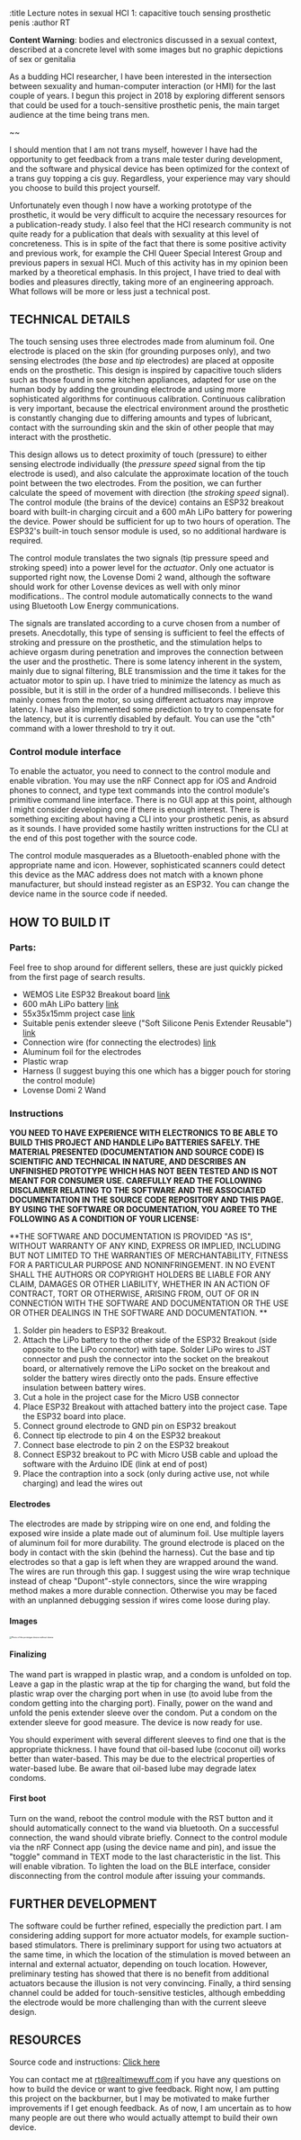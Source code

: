 :title Lecture notes in sexual HCI 1: capacitive touch sensing prosthetic penis
:author RT

**Content Warning**: bodies and electronics discussed in a sexual context, described at a concrete level with some images but no graphic depictions of sex or genitalia

As a budding HCI researcher, I have been interested in the intersection between sexuality and human-computer interaction (or HMI) for the last couple of years. I begun this project in 2018 by exploring different sensors that could be used for a touch-sensitive prosthetic penis, the main target audience at the time being trans men.

~~

I should mention that I am not trans myself, however I have had the opportunity to get feedback from a trans male tester during development, and the software and physical device has been optimized for the context of a trans guy topping a cis guy. Regardless, your experience may vary should you choose to build this project yourself.

Unfortunately even though I now have a working prototype of the prosthetic, it would be very difficult to acquire the necessary resources for a publication-ready study. I also feel that the HCI research community is not quite ready for a publication that deals with sexuality at this level of concreteness.  This is in spite of the fact that there is some positive activity and previous work, for example the CHI Queer Special Interest Group and previous papers in sexual HCI. Much of this activity has in my opinion been marked by a theoretical emphasis. In this project, I have tried to deal with bodies and pleasures directly, taking more of an engineering approach. What follows will be more or less just a technical post.

## TECHNICAL DETAILS
The touch sensing uses three electrodes made from aluminum foil. One electrode is placed on the skin (for grounding purposes only), and two sensing electrodes (the _base_ and _tip_ electrodes) are placed at opposite ends on the prosthetic. This design is inspired by capacitive touch sliders such as those found in some kitchen appliances, adapted for use on the human body by adding the grounding electrode and using more sophisticated algorithms for continuous calibration. Continuous calibration is very important, because the electrical environment around the prosthetic is constantly changing due to differing amounts and types of lubricant, contact with the surrounding skin and the skin of other people that may interact with the prosthetic.

This design allows us to detect proximity of touch (pressure) to either sensing electrode individually (the _pressure speed_ signal from the tip electrode is used), and also calculate the approximate location of the touch point between the two electrodes. From the position, we can further calculate the speed of movement with direction (the _stroking speed_ signal). The control module (the brains of the device) contains an ESP32 breakout board with built-in charging circuit and a 600 mAh LiPo battery for powering the device. Power should be sufficient for up to two hours of operation. The ESP32's built-in touch sensor module is used, so no additional hardware is required.

The control module translates the two signals (tip pressure speed and stroking speed) into a power level for the _actuator_. Only one actuator is supported right now, the Lovense Domi 2 wand, although the software should work for other Lovense devices as well with only minor modifications.. The control module automatically connects to the wand using Bluetooth Low Energy communications.

The signals are translated according to a curve chosen from a number of presets. Anecdotally, this type of sensing is sufficient to feel the effects of stroking and pressure on the prosthetic, and the stimulation helps to achieve orgasm during penetration and improves the connection between the user and the prosthetic. There is some latency inherent in the system, mainly due to signal filtering, BLE transmission and the time it takes for the actuator motor to spin up. I have tried to minimize the latency as much as possible, but it is still in the order of a hundred milliseconds. I believe this mainly comes from the motor, so using different actuators may improve latency. I have also implemented some prediction to try to compensate for the latency, but it is currently disabled by default. You can use the "cth" command with a lower threshold to try it out.

### Control module interface
To enable the actuator, you need to connect to the control module and enable vibration. You may use the nRF Connect app for iOS and Android phones to connect, and type text commands into the control module's primitive command line interface. There is no GUI app at this point, although I might consider developing one if there is enough interest. There is something exciting about having a CLI into your prosthetic penis, as absurd as it sounds.
I have provided some hastily written instructions for the CLI at the end of this post together with the source code.

The control module masquerades as a Bluetooth-enabled phone with the appropriate name and icon. However, sophisticated scanners could detect this device as the MAC address does not match with a known phone manufacturer, but should instead register as an ESP32. You can change the device name in the source code if needed.

## HOW TO BUILD IT
### Parts: 

Feel free to shop around for different sellers, these are just quickly picked from the first page of search results.

- WEMOS Lite ESP32 Breakout board [link](https://s.click.aliexpress.com/e/_dZRUN9p)
- 600 mAh LiPo battery [link](https://s.click.aliexpress.com/e/_dZX5vSj)
- 55x35x15mm project case [link](https://s.click.aliexpress.com/e/_dTyQVsX)
- Suitable penis extender sleeve ("Soft Silicone Penis Extender Reusable") [link](https://s.click.aliexpress.com/e/_dXzefMJ)
- Connection wire (for connecting the electrodes) [link](https://s.click.aliexpress.com/e/_d7blM7t)
- Aluminum foil for the electrodes
- Plastic wrap
- Harness (I suggest buying this one which has a bigger pouch for storing the control module)
- Lovense Domi 2 Wand

### Instructions
**YOU NEED TO HAVE EXPERIENCE WITH ELECTRONICS TO BE ABLE TO BUILD THIS PROJECT AND HANDLE LiPo BATTERIES SAFELY. THE MATERIAL PRESENTED (DOCUMENTATION AND SOURCE CODE) IS SCIENTIFIC AND TECHNICAL IN NATURE, AND DESCRIBES AN UNFINISHED PROTOTYPE WHICH HAS NOT BEEN TESTED AND IS NOT MEANT FOR CONSUMER USE. CAREFULLY READ THE FOLLOWING DISCLAIMER RELATING TO THE SOFTWARE AND THE ASSOCIATED DOCUMENTATION IN THE SOURCE CODE REPOSITORY AND THIS PAGE. BY USING THE SOFTWARE OR DOCUMENTATION, YOU AGREE TO THE FOLLOWING AS A CONDITION OF YOUR LICENSE:**

**THE SOFTWARE AND DOCUMENTATION IS PROVIDED "AS IS", WITHOUT WARRANTY OF ANY KIND, EXPRESS OR IMPLIED, INCLUDING BUT NOT LIMITED TO THE WARRANTIES OF MERCHANTABILITY, FITNESS FOR A PARTICULAR PURPOSE AND NONINFRINGEMENT. IN NO EVENT SHALL THE AUTHORS OR COPYRIGHT HOLDERS BE LIABLE FOR ANY CLAIM, DAMAGES OR OTHER LIABILITY, WHETHER IN AN ACTION OF CONTRACT, TORT OR OTHERWISE, ARISING FROM, OUT OF OR IN CONNECTION WITH THE SOFTWARE AND DOCUMENTATION OR THE USE OR OTHER DEALINGS IN THE SOFTWARE AND DOCUMENTATION. **

1. Solder pin headers to ESP32 Breakout.
2. Attach the LiPo battery to the other side of the ESP32 Breakout (side opposite to the LiPo connector) with tape. Solder LiPo wires to JST connector and push the connector into the socket on the breakout board, or alternatively remove the LiPo socket on the breakout and solder the battery wires directly onto the pads. Ensure effective insulation between battery wires.
3. Cut a hole in the project case for the Micro USB connector
4. Place ESP32 Breakout with attached battery into the project case. Tape the ESP32 board into place.
5. Connect ground electrode to GND pin on ESP32 breakout
6. Connect tip electrode to pin 4 on the ESP32 breakout
7. Connect base electrode to pin 2 on the ESP32 breakout
8. Connect ESP32 breakout to PC with Micro USB cable and upload the software with the Arduino IDE (link at end of post)
9. Place the contraption into a sock (only during active use, not while charging) and lead the wires out

#### Electrodes
The electrodes are made by stripping wire on one end, and folding the exposed wire inside a plate made out of aluminum foil. Use multiple layers of aluminum foil for more durability. The ground electrode is placed on the body in contact with the skin (behind the harness). Cut the base and tip electrodes so that a gap is left when they are wrapped around the wand. The wires are run through this gap. I suggest using the wire wrap technique instead of cheap "Dupont"-style connectors, since the wire wrapping method makes a more durable connection. Otherwise you may be faced with an unplanned debugging session if wires come loose during play.

#### Images

<img src="https://realtimewuff.com/files/img/device2.jpg" alt="Photo of the prototype device without sleeve" style="zoom: 25%;" />


#### Finalizing
The wand part is wrapped in plastic wrap, and a condom is unfolded on top. Leave a gap in the plastic wrap at the tip for charging the wand, but fold the plastic wrap over the charging port when in use (to avoid lube from the condom getting into the charging port).
Finally, power on the wand and unfold the penis extender sleeve over the condom. Put a condom on the extender sleeve for good measure. The device is now ready for use.

You should experiment with several different sleeves to find one that is the appropriate thickness. I have found that oil-based lube (coconut oil) works better than water-based. This may be due to the electrical properties of water-based lube. Be aware that oil-based lube may degrade latex condoms.

#### First boot
Turn on the wand, reboot the control module with the RST button and it should automatically connect to the wand via bluetooth. On a successful connection, the wand should vibrate briefly. Connect to the control module via the nRF Connect app (using the device name and pin), and issue the "toggle" command in TEXT mode to the last characteristic in the list. This will enable vibration. To lighten the load on the BLE interface, consider disconnecting from the control module after issuing your commands.

## FURTHER DEVELOPMENT
The software could be further refined, especially the prediction part. I am considering adding support for more actuator models, for example suction-based stimulators. There is preliminary support for using two actuators at the same time, in which the location of the stimulation is moved between an internal and external actuator, depending on touch location. However, preliminary testing has showed that there is no benefit from additional actuators because the illusion is not very convincing.  Finally, a third sensing channel could be added for touch-sensitive testicles, although embedding the electrode would be more challenging than with the current sleeve design. 

## RESOURCES
Source code and instructions: [Click here](https://github.com/realtimewuff/CapacitiveProsthetic)

You can contact me at rt@realtimewuff.com if you have any questions on how to build the device or want to give feedback. Right now, I am putting this project on the backburner, but I may be motivated to make further improvements if I get enough feedback. As of now, I am uncertain as to how many people are out there who would actually attempt to build their own device.
